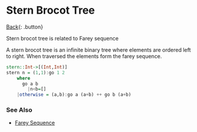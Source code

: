 # Stern Brocot Tree

[Back](../../index.md){: .button}

Stern brocot tree is related to Farey sequence

A stern brocot tree is an infinite binary tree where elements are ordered left to right.
When traversed the elements form the farey sequence.

```hs
stern::Int->[(Int,Int)]
stern n = (1,1):go 1 2
    where
      go a b
        |n<b=[]
	|otherwise = (a,b):go a (a+b) ++ go b (a+b)
```

### See Also

- [Farey Sequence](./farey-sequence.md)
